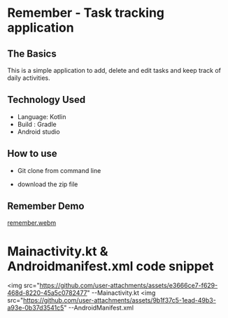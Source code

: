 # Remember - Task tracking application
## The Basics 

This is a simple application to add, delete and edit tasks and keep track of daily activities.

## Technology Used

* Language: Kotlin 
* Build : Gradle 
* Android studio


## How to use

* Git clone from command line

* download the zip file

## Remember Demo 

[remember.webm](https://user-images.githubusercontent.com/55561581/205211836-7edd8f8b-531c-460b-86f1-fbfb4a1f797e.webm)

# Mainactivity.kt & Androidmanifest.xml code snippet

<img src="https://github.com/user-attachments/assets/e3666ce7-f629-468d-8220-45a5c0782477" --Mainactivity.kt
<img src="https://github.com/user-attachments/assets/9b1f37c5-1ead-49b3-a93e-0b37d3541c5"  --AndroidManifest.xml
